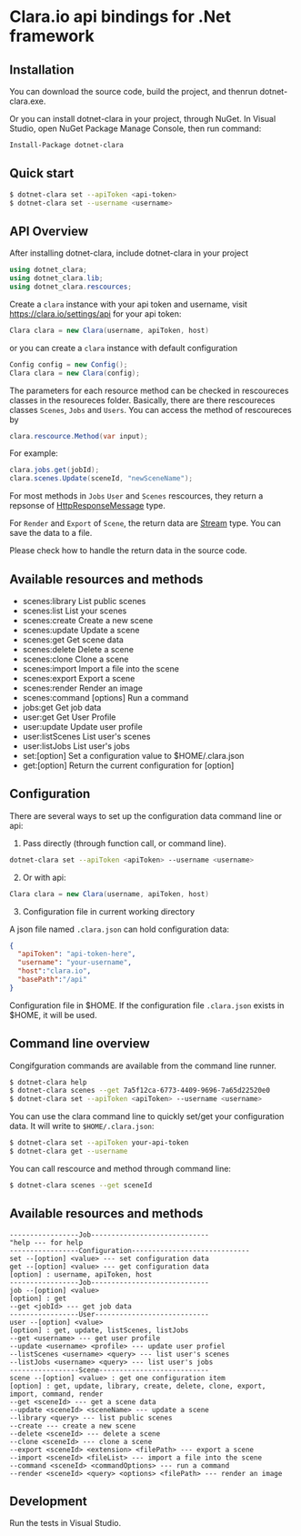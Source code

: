 # Clara.io api bindings for .Net framework

## Installation 
You can download the source code, build the project, and thenrun dotnet-clara.exe.

Or you can install dotnet-clara in your project, through NuGet.
In Visual Studio, open NuGet Package Manage Console, then run command:
```bash
Install-Package dotnet-clara
```

## Quick start

```bash
$ dotnet-clara set --apiToken <api-token>
$ dotnet-clara set --username <username>
```

## API Overview
After installing dotnet-clara, include dotnet-clara in your project
```c#
using dotnet_clara;
using dotnet_clara.lib;
using dotnet_clara.rescources;
```

Create a `clara` instance with your api token and username, visit https://clara.io/settings/api for your api token:

```c#
Clara clara = new Clara(username, apiToken, host)
```
or you can create a `clara` instance with default configuration
```c#
Config config = new Config();
Clara clara = new Clara(config);
```

The parameters for each resource method can be checked in rescoureces classes in the resoureces folder.
Basically, there are there rescoureces classes `Scenes`, `Jobs` and  `Users`.
You can access the method of rescoureces by 
```c#
clara.rescource.Method(var input);
```
For example:
```c#
clara.jobs.get(jobId);
clara.scenes.Update(sceneId, "newSceneName");
```
For most methods in `Jobs` `User` and `Scenes` rescources, they return a repsonse of [HttpResponseMessage](https://msdn.microsoft.com/en-us/library/system.net.http.httpresponsemessage(v=vs.118).aspx) type.

For `Render`  and `Export` of `Scene`, the return data are [Stream](https://msdn.microsoft.com/en-us/library/system.io.stream(v=vs.110).aspx) type. You can save the data to a file.

Please check how to handle the return data in the source code.
## Available resources and methods

  * scenes:library <query>                                 List public scenes
  * scenes:list <query>                                    List your scenes
  * scenes:create <query>                                  Create a new scene
  * scenes:update <sceneId> <query>                        Update a scene
  * scenes:get <sceneId>                                   Get scene data
  * scenes:delete <sceneId>                                Delete a scene
  * scenes:clone <sceneId>                                 Clone a scene
  * scenes:import <sceneId> <fileList>                     Import a file into the scene
  * scenes:export <sceneId> <extension>                    Export a scene
  * scenes:render <sceneId> <query> <options> <filePath>   Render an image
  * scenes:command [options] <sceneId> <plugin> <command>  Run a command
  * jobs:get <jobId>                                       Get job data
  * user:get <username>                                    Get User Profile
  * user:update <username> <query>                         Update user profile
  * user:listScenes <username> <query>                     List user's scenes
  * user:listJobs <username> <query>                       List user's jobs
  * set:[option] <value>                                   Set a configuration value to $HOME/.clara.json
  * get:[option]                                           Return the current configuration for [option]

## Configuration

There are several ways to set up the configuration data command line or api:

1. Pass directly (through function call, or command line).

```bash
dotnet-clara set --apiToken <apiToken> --username <username> 
```
2. Or with api:

```c#
Clara clara = new Clara(username, apiToken, host)
```

3. Configuration file in current working directory

 A json file named `.clara.json` can hold configuration data:
```json
{
  "apiToken": "api-token-here",
  "username": "your-username",
  "host":"clara.io",
  "basePath":"/api"
}
```
Configuration file in $HOME. If the configuration file `.clara.json` exists in $HOME, it will be used.

## Command line overview

Congifguration commands are available from the command line runner.
```bash
$ dotnet-clara help
$ dotnet-clara scenes --get 7a5f12ca-6773-4409-9696-7a65d22520e0
$ dotnet-clara set --apiToken <apiToken> --username <username>
```
You can use the clara command line to quickly set/get your configuration data. It will write
to `$HOME/.clara.json`:

```bash
$ dotnet-clara set --apiToken your-api-token
$ dotnet-clara get --username
```
You can call rescource and method through command line:
```bash
$ dotnet-clara scenes --get sceneId
```
## Available resources and methods
```
-----------------Job-----------------------------
"help --- for help
-----------------Configuration-----------------------------
set --[option] <value> --- set configuration data
get --[option] <value> --- get configuration data
[option] : username, apiToken, host 
-----------------Job-----------------------------
job --[option] <value>
[option] : get 
--get <jobId> --- get job data 
-----------------User----------------------------
user --[option] <value>
[option] : get, update, listScenes, listJobs
--get <username> --- get user profile
--update <username> <profile> --- update user profiel
--listScenes <username> <query> --- list user's scenes
--listJobs <username> <query> --- list user's jobs
-----------------Scene---------------------------
scene --[option] <value> : get one configuration item
[option] : get, update, library, create, delete, clone, export, import, command, render
--get <sceneId> --- get a scene data
--update <sceneId> <sceneName> --- update a scene
--library <query> --- list public scenes
--create --- create a new scene
--delete <sceneId> --- delete a scene
--clone <sceneId> --- clone a scene
--export <sceneId> <extension> <filePath> --- export a scene
--import <sceneId> <fileList> --- import a file into the scene
--command <sceneId> <commandOptions> --- run a command
--render <sceneId> <query> <options> <filePath> --- render an image
```
## Development

Run the tests in Visual Studio.

